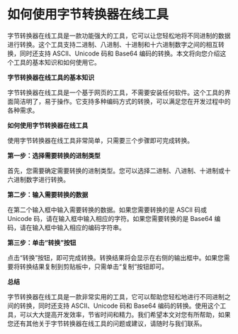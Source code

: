 如何使用字节转换器在线工具
=============

字节转换器在线工具是一款功能强大的工具，它可以让您轻松地将不同进制的数据进行转换。这个工具支持二进制、八进制、十进制和十六进制数字之间的相互转换，同时还支持 ASCII、Unicode 码和 Base64 编码的转换。本文将向您介绍这个工具的基本知识和如何使用它。

**字节转换器在线工具的基本知识**

字节转换器在线工具是一个基于网页的工具，不需要安装任何软件。这个工具的界面简洁明了，易于操作。它支持多种编码方式的转换，可以满足您在开发过程中的各种需求。

**如何使用字节转换器在线工具**

使用字节转换器在线工具非常简单，只需要三个步骤即可完成转换。

**第一步：选择需要转换的进制类型**

首先，您需要确定需要转换的进制类型。您可以选择二进制、八进制、十进制或十六进制数字进行转换。

**第二步：输入需要转换的数据**

在第二个输入框中输入需要转换的数据。如果您需要转换的是 ASCII 码或 Unicode 码，请在输入框中输入相应的字符。如果您需要转换的是 Base64 编码，请在输入框中输入相应的编码字符串。

**第三步：单击“转换”按钮**

点击“转换”按钮，即可完成转换。转换结果将会显示在右侧的输出框中。如果您需要将转换结果复制到剪贴板中，只需单击“复制”按钮即可。

**总结**

字节转换器在线工具是一款非常实用的工具，它可以帮助您轻松地进行不同进制之间的转换，同时还支持 ASCII、Unicode 码和 Base64 编码的转换。使用这个工具，可以大大提高开发效率，节省时间和精力。我们希望本文对您有所帮助，如果您还有其他关于字节转换器在线工具的问题或建议，请随时与我们联系。